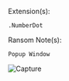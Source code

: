 Extension(s): 
```
.NumberDot
```
Ransom Note(s): 
```
Popup Window
``` 
![Capture](https://github.com/user-attachments/assets/35043e0d-4a14-4826-8ca4-a2867ecbf6a7)
